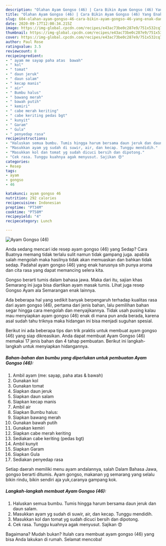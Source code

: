 ```yaml
---
description: "Olahan Ayam Gongso (46) | Cara Bikin Ayam Gongso (46) Yang Enak dan Simpel"
title: "Olahan Ayam Gongso (46) | Cara Bikin Ayam Gongso (46) Yang Enak dan Simpel"
slug: 604-olahan-ayam-gongso-46-cara-bikin-ayam-gongso-46-yang-enak-dan-simpel
date: 2020-09-17T12:00:34.215Z
image: https://img-global.cpcdn.com/recipes/e43ac73be0c287e9/751x532cq70/ayam-gongso-46-foto-resep-utama.jpg
thumbnail: https://img-global.cpcdn.com/recipes/e43ac73be0c287e9/751x532cq70/ayam-gongso-46-foto-resep-utama.jpg
cover: https://img-global.cpcdn.com/recipes/e43ac73be0c287e9/751x532cq70/ayam-gongso-46-foto-resep-utama.jpg
author: Paul Rose
ratingvalue: 3.5
reviewcount: 8
recipeingredient:
- " ayam me sayap paha atas  bawah"
- " kol"
- " tomat"
- " daun jeruk"
- " daun salam"
- " kecap manis"
- " air"
- " Bumbu halus"
- " bawang merah"
- " bawah putih"
- " kemiri"
- " cabe merah keriting"
- " cabe keriting pedas bgt"
- " kunyit"
- " Garam"
- " Gula"
- " penyedap rasa"
recipeinstructions:
- "Haluskan semua bumbu. Tumis hingga harum bersama daun jeruk dan daun salam."
- "Masukkan ayam yg sudah di suwir, air, dan kecap. Tunggu mendidih."
- "Masukkan kol dan tomat yg sudah dicuci bersih dan dipotong."
- "Cek rasa. Tunggu kuahnya agak menyusut. Sajikan 😍"
categories:
- Resep
tags:
- ayam
- gongso
- 46

katakunci: ayam gongso 46 
nutrition: 292 calories
recipecuisine: Indonesian
preptime: "PT34M"
cooktime: "PT58M"
recipeyield: "4"
recipecategory: Lunch

---
```



![Ayam Gongso (46)](https://img-global.cpcdn.com/recipes/e43ac73be0c287e9/751x532cq70/ayam-gongso-46-foto-resep-utama.jpg)

Anda sedang mencari ide resep ayam gongso (46) yang Sedap? Cara Buatnya memang tidak terlalu sulit namun tidak gampang juga. apabila salah mengolah maka hasilnya tidak akan memuaskan dan bahkan tidak sedap. Padahal ayam gongso (46) yang enak harusnya sih punya aroma dan cita rasa yang dapat memancing selera kita.

Gongso berarti tumis dalam bahasa jawa. Maka dari itu, sajian khas Semarang ini juga bisa diartikan ayam masak tumis. Lihat juga resep Gongso Ayam ala Semarangan enak lainnya.

Ada beberapa hal yang sedikit banyak berpengaruh terhadap kualitas rasa dari ayam gongso (46), pertama dari jenis bahan, lalu pemilihan bahan segar hingga cara mengolah dan menyajikannya. Tidak usah pusing kalau mau menyiapkan ayam gongso (46) enak di mana pun anda berada, karena asal sudah tahu triknya maka hidangan ini bisa menjadi suguhan spesial.


Berikut ini ada beberapa tips dan trik praktis untuk membuat ayam gongso (46) yang siap dikreasikan. Anda dapat membuat Ayam Gongso (46) memakai 17 jenis bahan dan 4 tahap pembuatan. Berikut ini langkah-langkah untuk menyiapkan hidangannya.

<!--inarticleads1-->

##### Bahan-bahan dan bumbu yang diperlukan untuk pembuatan Ayam Gongso (46):

1. Ambil  ayam (me: sayap, paha atas &amp; bawah)
1. Gunakan  kol
1. Gunakan  tomat
1. Siapkan  daun jeruk
1. Siapkan  daun salam
1. Siapkan  kecap manis
1. Ambil  air
1. Siapkan  Bumbu halus:
1. Siapkan  bawang merah
1. Gunakan  bawah putih
1. Gunakan  kemiri
1. Siapkan  cabe merah keriting
1. Sediakan  cabe keriting (pedas bgt)
1. Ambil  kunyit
1. Siapkan  Garam
1. Siapkan  Gula
1. Sediakan  penyedap rasa


Setiap daerah memiliki menu ayam andalannya, salah Dalam Bahasa Jawa, gongso berarti ditumis. Ayam gongso, makanan yg semarang yang selalu bikin rindu, bikin sendiri aja yuk,caranya gampang kok. 

<!--inarticleads2-->

##### Langkah-langkah membuat Ayam Gongso (46):

1. Haluskan semua bumbu. Tumis hingga harum bersama daun jeruk dan daun salam.
1. Masukkan ayam yg sudah di suwir, air, dan kecap. Tunggu mendidih.
1. Masukkan kol dan tomat yg sudah dicuci bersih dan dipotong.
1. Cek rasa. Tunggu kuahnya agak menyusut. Sajikan 😍




Bagaimana? Mudah bukan? Itulah cara membuat ayam gongso (46) yang bisa Anda lakukan di rumah. Selamat mencoba!
